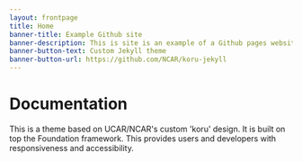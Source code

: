 ```yaml
---
layout: frontpage
title: Home
banner-title: Example Github site
banner-description: This is site is an example of a Github pages website using a custom Jekyll theme.
banner-button-text: Custom Jekyll theme
banner-button-url: https://github.com/NCAR/koru-jekyll
---
```


# Documentation

This is a theme based on UCAR/NCAR's custom 'koru' design. It is built on top the Foundation framework. This provides users and developers with responsiveness and accessibility.